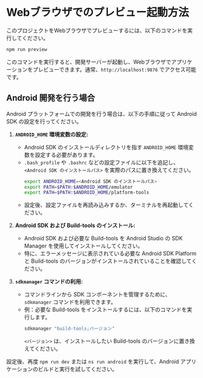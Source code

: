 # Webブラウザでのプレビュー起動方法

このプロジェクトをWebブラウザでプレビューするには、以下のコマンドを実行してください。

```bash
npm run preview
```

このコマンドを実行すると、開発サーバーが起動し、Webブラウザでアプリケーションをプレビューできます。通常、`http://localhost:9876` でアクセス可能です。

## Android 開発を行う場合

Android プラットフォームでの開発を行う場合は、以下の手順に従って Android SDK の設定を行ってください。

1. **`ANDROID_HOME` 環境変数の設定:**
   - Android SDK のインストールディレクトリを指す `ANDROID_HOME` 環境変数を設定する必要があります。
   - `.bash_profile` や `.bashrc` などの設定ファイルに以下を追記し、`<Android SDK のインストールパス>` を実際のパスに置き換えてください。
     ```bash
     export ANDROID_HOME=<Android SDK のインストールパス>
     export PATH=$PATH:$ANDROID_HOME/emulator
     export PATH=$PATH:$ANDROID_HOME/platform-tools
     ```
   - 設定後、設定ファイルを再読み込みするか、ターミナルを再起動してください。

2. **Android SDK および Build-tools のインストール:**
   - Android SDK および必要な Build-tools を Android Studio の SDK Manager を使用してインストールしてください。
   - 特に、エラーメッセージに表示されている必要な Android SDK Platform と Build-tools のバージョンがインストールされていることを確認してください。

3. **`sdkmanager` コマンドの利用:**
   - コマンドラインから SDK コンポーネントを管理するために、`sdkmanager` コマンドを利用できます。
   - 例：必要な Build-tools をインストールするには、以下のコマンドを実行します。
     ```bash
     sdkmanager "build-tools;バージョン"
     ```
     `<バージョン>` は、インストールしたい Build-tools のバージョンに置き換えてください。

設定後、再度 `npm run dev` または `ns run android` を実行して、Android アプリケーションのビルドと実行を試してください。
